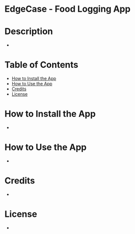 # EdgeCase - Food Logging App

# Description

- 

# Table of Contents

- [How to Install the App](#how-to-install-the-app)
- [How to Use the App](#how-to-use-the-app)
- [Credits](#credits)
- [License](#license)

# How to Install the App

- 

# How to Use the App

- 

# Credits

- 

# License

- 
